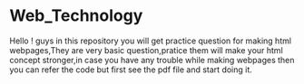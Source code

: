 # Web_Technology

Hello ! guys in this repository you will get practice question for making html webpages,They are very basic question,pratice them will make your html concept stronger,in case you have any trouble while making webpages then you can refer the code but first see the pdf file and start doing it.
